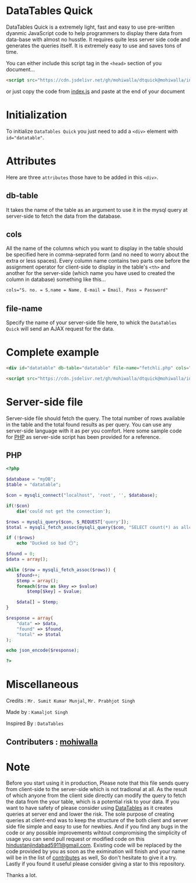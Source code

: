 # DataTables Quick

DataTables Quick is a extremely light, fast and easy to use pre-written dyanmic JavaScript code to help programmers to display there data from data-base with almost no husstle. It requires quite less server side code and generates the queries itself. It is extremely easy to use and saves tons of time.

You can either include this script tag in the `<head>` section of you document...

```HTML
<script src="https://cdn.jsdelivr.net/gh/mohiwalla/dtquick@mohiwalla/index.js" async defer></script>
```

or just copy the code from [index.js](https://github.com/mohiwalla/dtquick/blob/mohiwalla/index.js) and paste at the end of your document

# Initialization

To initialize `DataTables Quick` you just need to add a `<div>` element with `id="datatable"`.

# Attributes

Here are three `attributes` those have to be added in this `<div>`.

## db-table

It takes the name of the table as an argument to use it in the mysql query at server-side to fetch the data from the database.

## cols

All the name of the columns which you want to display in the table should be specified here in comma-seprated form (and no need to worry about the extra or less spaces). Every column name contains two parts one before the assignment operator for client-side to display in the table's `<th>` and another for the server-side (which name you have used to created the column in database) something like this...

```CSS
cols="S. no. = S,name = Name, E-mail = Email, Pass = Password"
```

## file-name

Specify the name of your server-side file here, to whick the `DataTables Quick` will send an AJAX request for the data.


# Complete example
```HTML
<div id="datatable" db-table="datatable" file-name="fetchli.php" cols="Address = Address,......"></div>

<script src="https://cdn.jsdelivr.net/gh/mohiwalla/dtquick@mohiwalla/index.js" async defer></script>
```



# Server-side file

Server-side file should fetch the query. The total number of rows available in the table and the total found results as per query. You can use any server-side language with it as per you comfort. Here some sample code for [PHP](https://github.com/mohiwalla/dtquick#php) as server-side script has been provided for a reference.

## PHP

```PHP
<?php

$database = "myDB";
$table = "datatable";

$con = mysqli_connect("localhost", 'root', '', $database);

if(!$con)
    die('could not get the connection');

$rows = mysqli_query($con, $_REQUEST['query']);
$total = mysqli_fetch_assoc(mysqli_query($con, "SELECT count(*) as allcount from $table"))['allcount'];

if (!$rows)
    echo "Ducked so bad 😶";

$found = 0;
$data = array();

while ($row = mysqli_fetch_assoc($rows)) {
    $found++;
    $temp = array();
    foreach($row as $key => $value)
        $temp[$key] = $value;

    $data[] = $temp;
}

$response = array(
    "data" => $data,
    "found" => $found,
    "total" => $total
);

echo json_encode($response);

?>
```

# Miscellaneous

Credits : `Mr. Sumit Kumar Munjal`, `Mr. Prabhjot Singh`

Made by : `Kamaljot Singh`

Inspired By : `DataTables`

## Contributers : [mohiwalla](https://github.com/mohiwalla/)


#  **Note**
Before you start using it in production, Please note that this file sends query from client-side to the server-side which is not tradional at all. As the result of which anyone from the client side directly can modify the query to fetch the data from the your table, which is a potential risk to your data. If you want to have safety of please consider using [DataTables](https://datatables.net/) as it creates queries at server end and lower the risk. The sole purpose of creating queries at client-end was to keep the structure of the both client and server side file simple and easy to use for newbies. And if you find any bugs in the code or any possible improvements wihtout compromising the simplicity of usage you can send pull request or modified code on this hindustanjindabad5911@gmail.com. Existing code will be replaced by the code provided by you as soon as the eximination will finish and your name will be in the list of [contributes](https://github.com/mohiwalla/dtquick#contributers--mohiwalla) as well, So don't hesitate to give it a try. Lastly if you found it useful please consider giving a star to this repository.

Thanks a lot.
